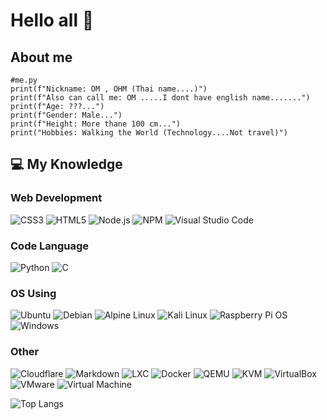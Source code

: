 # Hello all 👋
## About me

    #me.py
    print(f"Nickname: OM , OHM (Thai name....)")
    print(f"Also can call me: OM .....I dont have english name.......")
    print(f"Age: ???...")
    print(f"Gender: Male...")
    print(f"Height: More thane 100 cm...")
    print("Hobbies: Walking the World (Technology....Not travel)")
        
## 💻 My Knowledge

### Web Development  
![CSS3](https://img.shields.io/badge/CSS3-1572B6?style=for-the-badge&logo=css3&logoColor=white)
![HTML5](https://img.shields.io/badge/HTML5-E34F26?style=for-the-badge&logo=html5&logoColor=white)
![Node.js](https://img.shields.io/badge/Node.js-339933?style=for-the-badge&logo=node.js&logoColor=white)
![NPM](https://img.shields.io/badge/NPM-CB3837?style=for-the-badge&logo=npm&logoColor=white)
![Visual Studio Code](https://img.shields.io/badge/VS%20Code-007ACC?style=for-the-badge&logo=visual-studio-code&logoColor=white)
### Code Language
![Python](https://img.shields.io/badge/Python-3776AB?style=for-the-badge&logo=python&logoColor=white)
![C](https://img.shields.io/badge/C-00599C?style=for-the-badge&logo=c&logoColor=white)

### OS Using
![Ubuntu](https://img.shields.io/badge/Ubuntu-E95420?style=for-the-badge&logo=ubuntu&logoColor=white)
![Debian](https://img.shields.io/badge/Debian-A81D33?style=for-the-badge&logo=debian&logoColor=white)
![Alpine Linux](https://img.shields.io/badge/Alpine-0D597F?style=for-the-badge&logo=alpinelinux&logoColor=white)
![Kali Linux](https://img.shields.io/badge/Kali-268BEE?style=for-the-badge&logo=kalilinux&logoColor=white)
![Raspberry Pi OS](https://img.shields.io/badge/Raspberry%20Pi%20OS-C51A4A?style=for-the-badge&logo=raspberrypi&logoColor=white)
![Windows](https://img.shields.io/badge/Windows-0078D6?style=for-the-badge&logo=windows&logoColor=white)

### Other  
![Cloudflare](https://img.shields.io/badge/Cloudflare-F38020?style=for-the-badge&logo=cloudflare&logoColor=white)
![Markdown](https://img.shields.io/badge/Markdown-000000?style=for-the-badge&logo=markdown&logoColor=white)
![LXC](https://img.shields.io/badge/LXC-333333?style=for-the-badge&logo=lxc&logoColor=white)
![Docker](https://img.shields.io/badge/Docker-2496ED?style=for-the-badge&logo=docker&logoColor=white)
![QEMU](https://img.shields.io/badge/QEMU-FF6600?style=for-the-badge&logo=qemu&logoColor=white)
![KVM](https://img.shields.io/badge/KVM-000000?style=for-the-badge&logo=linux&logoColor=white)
![VirtualBox](https://img.shields.io/badge/VirtualBox-183A61?style=for-the-badge&logo=virtualbox&logoColor=white)
![VMware](https://img.shields.io/badge/VMware-607078?style=for-the-badge&logo=vmware&logoColor=white)
![Virtual Machine](https://img.shields.io/badge/Virtual_Machine-888888?style=for-the-badge&logo=linuxfoundation&logoColor=white)


![Top Langs](https://github-readme-stats.vercel.app/api/top-langs/?username=oomplay&layout=compact&langs_count=100&hide_progress=false&title_color=000000&text_color=333333&bg_color=ffffff,ececec&hide_border=true)
